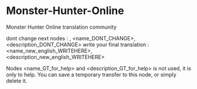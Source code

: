 # Monster-Hunter-Online
Monster Hunter Online translation community

dont change next nodes : <tables>, <name_DONT_CHANGE>, <description_DONT_CHANGE>
write your final translation : <name_new_english_WRITEHERE>, <description_new_english_WRITEHERE>

Nodes <name_GT_for_help> and <description_GT_for_help> is not used, it is only to help. 
You can save a temporary transfer to this node, or simply delete it.
